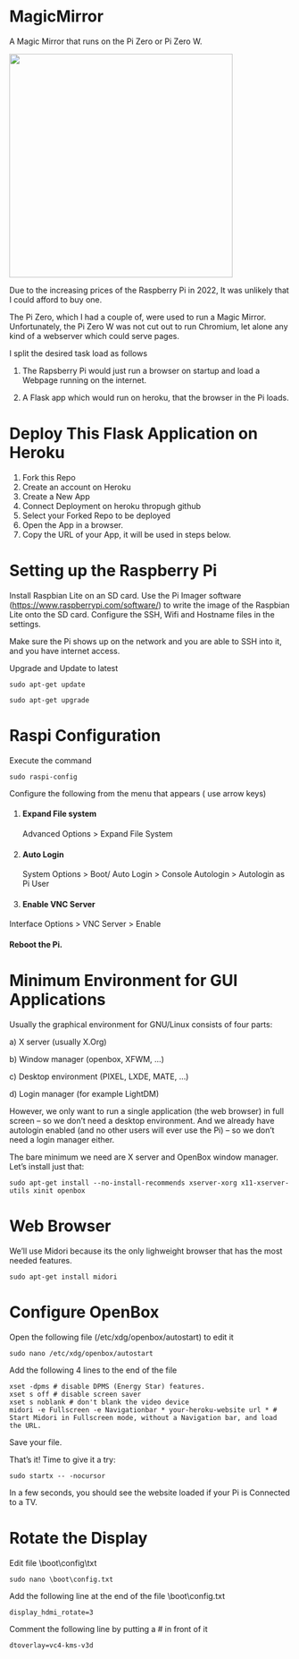 # MagicMirror
A Magic Mirror that runs on the Pi Zero or Pi Zero W. 



<img src="https://github.com/rupin/PiZeroMagicMirror/raw/main/MagicMirrorImage.jpeg"  height="400" />


Due to the increasing prices of the Raspberry Pi in 2022, It was unlikely that I could afford to buy one. 

The Pi Zero, which I had a couple of, were used to run a Magic Mirror. Unfortunately, the Pi Zero W was not cut out to run Chromium, let alone any kind of a webserver which could serve pages. 

I split the desired task load as follows

1) The Rapsberry Pi would just run a browser on startup and load a Webpage running on the internet. 

2) A Flask app which would run on heroku, that the browser in the Pi loads. 



# Deploy This Flask Application on Heroku

1) Fork this Repo
2) Create an account on Heroku
3) Create a New App
4) Connect Deployment on heroku thropugh github
5) Select your Forked Repo to be deployed
6) Open the App in a browser. 
7) Copy the URL of your App, it will be used in steps below.


# Setting up the Raspberry Pi

Install Raspbian Lite on an SD card. Use the Pi Imager software (https://www.raspberrypi.com/software/) to write the image of the Raspbian Lite onto the SD card.
Configure the SSH, Wifi and Hostname files in the settings. 

Make sure the Pi shows up on the network and you are able to SSH into it, and you have internet access. 

Upgrade and Update to latest

```
sudo apt-get update

sudo apt-get upgrade
```

# Raspi Configuration
Execute the command

```
sudo raspi-config
```

Configure the following from the menu that appears ( use arrow keys)
1) #### Expand File system 

    Advanced Options > Expand File System
    
2) #### Auto Login

     System Options > Boot/ Auto Login > Console Autologin > Autologin as Pi User
     
3) #### Enable VNC Server

  Interface Options > VNC Server > Enable

#### Reboot the Pi.

# Minimum Environment for GUI Applications

Usually the graphical environment for GNU/Linux consists of four parts:

a) X server (usually X.Org)

b) Window manager (openbox, XFWM, …)

c) Desktop environment (PIXEL, LXDE, MATE, …)

d) Login manager (for example LightDM)

However, we only want to run a single application (the web browser) in full screen – so we don’t need a desktop environment. And we already have autologin enabled (and no other users will ever use the Pi) – so we don’t need a login manager either.

The bare minimum we need are X server and OpenBox window manager. Let’s install just that:

```
sudo apt-get install --no-install-recommends xserver-xorg x11-xserver-utils xinit openbox
```

# Web Browser
We’ll use Midori because its the only lighweight browser that has the most needed features. 

```
sudo apt-get install midori
```

# Configure OpenBox

Open the following file (/etc/xdg/openbox/autostart) to edit it 
```
sudo nano /etc/xdg/openbox/autostart

```

Add the following 4 lines to the end of the file

```
xset -dpms # disable DPMS (Energy Star) features.
xset s off # disable screen saver
xset s noblank # don't blank the video device
midori -e Fullscreen -e Navigationbar * your-heroku-website url * # Start Midori in Fullscreen mode, without a Navigation bar, and load the URL.
```
Save your file. 

That’s it! Time to give it a try:
```
sudo startx -- -nocursor
```

In a few seconds, you should see the website loaded if your Pi is Connected to a TV.

# Rotate the Display
Edit file \boot\config\txt

```
sudo nano \boot\config.txt
```

Add the following line at the end of the file \boot\config.txt
```
display_hdmi_rotate=3
```

Comment the following line by putting a # in front of it
```
dtoverlay=vc4-kms-v3d
```
